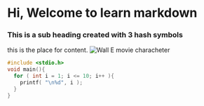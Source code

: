 # Hi, Welcome to learn markdown
### This is a sub heading created with 3 hash symbols
this is the place for content.
![Wall E movie characheter](https://searial-cleaners.com/wp-content/uploads/2023/01/WallE-2.png)
``` c
#include <stdio.h>
void main(){
  for ( int i = 1; i <= 10; i++ ){
    printf( "\n%d", i );
  }
}
```
